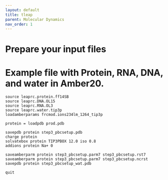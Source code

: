 ```yaml
---
layout: default
title: tleap
parent: Molecular Dynamics
nav_order: 1
---
```


# Prepare your input files

# Example file with Protein, RNA, DNA, and water in Amber20.

```
source leaprc.protein.ff14SB
source leaprc.DNA.OL15
source leaprc.RNA.OL3
source leaprc.water.tip3p 
loadamberparams frcmod.ions234lm_1264_tip3p 

protein = loadpdb prod.pdb

savepdb protein step3_pbcsetup.pdb
charge protein
solvatebox protein TIP3PBOX 12.0 iso 0.8
addions protein Na+ 0

saveamberparm protein step3_pbcsetup.parm7 step3_pbcsetup.rst7
saveamberparm protein step3_pbcsetup.parm7 step3_pbcsetup.ncrst
savepdb protein step3_pbcsetup_wat.pdb

quit
```